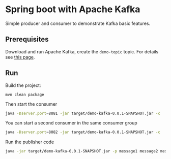 Spring boot with Apache Kafka
===
Simple producer and consumer to demonstrate Kafka basic features. 

Prerequisites
---
Download and run Apache Kafka, create the `demo-topic` topic. For details see [this page](https://kafka.apache.org/quickstart).

Run
---
Build the project: 
```
mvn clean package
```
Then start the consumer
```bash
java -Dserver.port=8081 -jar target/demo-kafka-0.0.1-SNAPSHOT.jar -c
```
You can start a second consumer in the same consumer group
```bash
java -Dserver.port=8082 -jar target/demo-kafka-0.0.1-SNAPSHOT.jar -c
```

Run the publisher code
```bash
java -jar target/demo-kafka-0.0.1-SNAPSHOT.jar -p message1 message2 message3
``` 